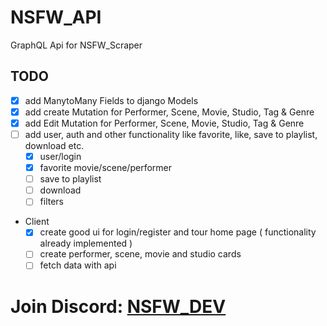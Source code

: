 # NSFW_API
GraphQL Api for NSFW_Scraper

## TODO
- [x] add ManytoMany Fields to django Models
- [x] add create Mutation for Performer, Scene, Movie, Studio, Tag & Genre
- [x] add Edit Mutation for Performer, Scene, Movie, Studio, Tag & Genre
- [ ] add user, auth and other functionality like favorite, like, save to playlist, download etc.
     - [x] user/login
     - [x] favorite movie/scene/performer
     - [ ] save to playlist
     - [ ] download 
     - [ ] filters
- Client
  - [x] create good ui for login/register and tour home page ( functionality already implemented )
  - [ ] create performer, scene, movie and studio cards
  - [ ] fetch data with api

# Join Discord: [NSFW_DEV](https://discord.gg/7GgzeRAZ7P)
